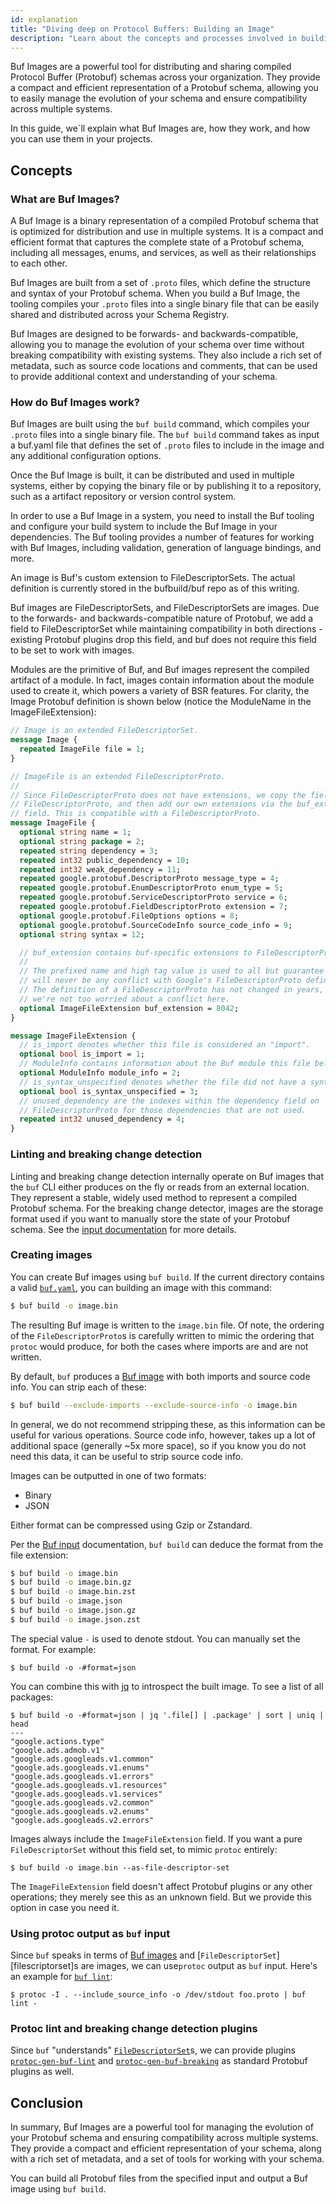 ```yaml
---
id: explanation
title: "Diving deep on Protocol Buffers: Building an Image"
description: "Learn about the concepts and processes involved in building Protobuf files and generating code from them with Buf's comprehensive explanation of Protobuf builds."
---
```


Buf Images are a powerful tool for distributing and sharing compiled Protocol Buffer (Protobuf) schemas across your
organization. They provide a compact and efficient representation of a Protobuf schema, allowing you to easily manage
the evolution of your schema and ensure compatibility across multiple systems.

In this guide, we`ll explain what Buf Images are, how they work, and how you can use them in your projects.

## Concepts

### What are Buf Images?

A Buf Image is a binary representation of a compiled Protobuf schema that is optimized for distribution and use in
multiple systems. It is a compact and efficient format that captures the complete state of a Protobuf schema, including
all messages, enums, and services, as well as their relationships to each other.

Buf Images are built from a set of `.proto` files, which define the structure and syntax of your Protobuf schema. When
you
build a Buf Image, the tooling compiles your `.proto` files into a single binary file that can be easily shared and
distributed across your Schema Registry.

Buf Images are designed to be forwards- and backwards-compatible, allowing you to manage the evolution of your schema
over time without breaking compatibility with existing systems. They also include a rich set of metadata, such as source
code locations and comments, that can be used to provide additional context and understanding of your schema.

### How do Buf Images work?

Buf Images are built using the `buf build` command, which compiles your `.proto` files into a single binary file. The
`buf build` command takes as input a buf.yaml file that defines the set of `.proto` files to include in the image and
any additional configuration options.

Once the Buf Image is built, it can be distributed and used in multiple systems, either by copying the binary file or by
publishing it to a repository, such as a artifact repository or version control system.

In order to use a Buf Image in a system, you need to install the Buf tooling and configure your build system to include
the Buf Image in your dependencies. The Buf tooling provides a number of features for working with Buf Images, including
validation, generation of language bindings, and more.

An image is Buf's custom extension to FileDescriptorSets. The actual definition is currently stored in the bufbuild/buf
repo as of this writing.

Buf images are FileDescriptorSets, and FileDescriptorSets are images. Due to the forwards- and backwards-compatible
nature of Protobuf, we add a field to FileDescriptorSet while maintaining compatibility in both directions -
existing Protobuf plugins drop this field, and buf does not require this field to be set to work with images.

Modules are the primitive of Buf, and Buf images represent the compiled artifact of a module. In fact, images contain
information about the module used to create it, which powers a variety of BSR features. For clarity, the Image Protobuf
definition is shown below (notice the ModuleName in the ImageFileExtension):

```protobuf
// Image is an extended FileDescriptorSet.
message Image {
  repeated ImageFile file = 1;
}

// ImageFile is an extended FileDescriptorProto.
//
// Since FileDescriptorProto does not have extensions, we copy the fields from
// FileDescriptorProto, and then add our own extensions via the buf_extension
// field. This is compatible with a FileDescriptorProto.
message ImageFile {
  optional string name = 1;
  optional string package = 2;
  repeated string dependency = 3;
  repeated int32 public_dependency = 10;
  repeated int32 weak_dependency = 11;
  repeated google.protobuf.DescriptorProto message_type = 4;
  repeated google.protobuf.EnumDescriptorProto enum_type = 5;
  repeated google.protobuf.ServiceDescriptorProto service = 6;
  repeated google.protobuf.FieldDescriptorProto extension = 7;
  optional google.protobuf.FileOptions options = 8;
  optional google.protobuf.SourceCodeInfo source_code_info = 9;
  optional string syntax = 12;

  // buf_extension contains buf-specific extensions to FileDescriptorProtos.
  //
  // The prefixed name and high tag value is used to all but guarantee there
  // will never be any conflict with Google's FileDescriptorProto definition.
  // The definition of a FileDescriptorProto has not changed in years, so
  // we're not too worried about a conflict here.
  optional ImageFileExtension buf_extension = 8042;
}

message ImageFileExtension {
  // is_import denotes whether this file is considered an "import".
  optional bool is_import = 1;
  // ModuleInfo contains information about the Buf module this file belongs to.
  optional ModuleInfo module_info = 2;
  // is_syntax_unspecified denotes whether the file did not have a syntax explicitly specified.
  optional bool is_syntax_unspecified = 3;
  // unused_dependency are the indexes within the dependency field on
  // FileDescriptorProto for those dependencies that are not used.
  repeated int32 unused_dependency = 4;
}
```

### Linting and breaking change detection

Linting and breaking change detection internally operate on Buf images that the
`buf` CLI either produces on the fly or reads from an external location. They
represent a stable, widely used method to represent a compiled Protobuf schema.
For the breaking change detector, images are the storage format used if you want
to manually store the state of your Protobuf schema. See the
[input documentation](/reference/inputs.md#breaking-change-detection) for more details.

### Creating images

You can create Buf images using `buf build`. If the current directory contains a
valid [`buf.yaml`](/configuration/v1/buf-yaml.md), you can building an image
with this command:

```sh
$ buf build -o image.bin
```

The resulting Buf image is written to the `image.bin` file. Of note, the
ordering of the `FileDescriptorProto`s is carefully written to mimic the
ordering that `protoc` would produce, for both the cases where imports are and
are not written.

By default, `buf` produces a [Buf image](/reference/images.md) with both
imports and source code info. You can strip each of these:

```sh
$ buf build --exclude-imports --exclude-source-info -o image.bin
```

In general, we do not recommend stripping these, as this information can be
useful for various operations. Source code info, however, takes up a lot of
additional space (generally ~5x more space), so if you know you do not need this
data, it can be useful to strip source code info.

Images can be outputted in one of two formats:

- Binary
- JSON

Either format can be compressed using Gzip or Zstandard.

Per the [Buf input](/reference/inputs.md) documentation, `buf build` can deduce the format
from the file extension:

```sh
$ buf build -o image.bin
$ buf build -o image.bin.gz
$ buf build -o image.bin.zst
$ buf build -o image.json
$ buf build -o image.json.gz
$ buf build -o image.json.zst
```

The special value `-` is used to denote stdout. You can manually set the format.
For example:

```terminal
$ buf build -o -#format=json
```

You can combine this with [jq](https://stedolan.github.io/jq) to introspect the
built image. To see a list of all packages:

```terminal
$ buf build -o -#format=json | jq '.file[] | .package' | sort | uniq | head
---
"google.actions.type"
"google.ads.admob.v1"
"google.ads.googleads.v1.common"
"google.ads.googleads.v1.enums"
"google.ads.googleads.v1.errors"
"google.ads.googleads.v1.resources"
"google.ads.googleads.v1.services"
"google.ads.googleads.v2.common"
"google.ads.googleads.v2.enums"
"google.ads.googleads.v2.errors"
```

Images always include the `ImageFileExtension` field. If you want a pure
`FileDescriptorSet` without this field set, to mimic `protoc` entirely:

```terminal
$ buf build -o image.bin --as-file-descriptor-set
```

The `ImageFileExtension` field doesn't affect Protobuf plugins or any other
operations; they merely see this as an unknown field. But we provide this option
in case you need it.

### Using protoc output as `buf` input

Since `buf` speaks in terms of [Buf images](/reference/images.md) and
[`FileDescriptorSet`][filescriptorset]s are images, we can use`protoc` output as
`buf` input. Here's an example for [`buf lint`](/lint/usage.mdx):

```terminal
$ protoc -I . --include_source_info -o /dev/stdout foo.proto | buf lint -
```

### Protoc lint and breaking change detection plugins

Since `buf` "understands" [`FileDescriptorSet`][filedescriptorset]s, we can
provide plugins [`protoc-gen-buf-lint`](/reference/protoc-plugins.md#lint) and
[`protoc-gen-buf-breaking`](/reference/protoc-plugins.md#breaking) as standard
Protobuf plugins as well.

## Conclusion

In summary, Buf Images are a powerful tool for managing the evolution of your Protobuf schema and ensuring compatibility
across multiple systems. They provide a compact and efficient representation of your schema, along with a rich set of
metadata, and a set of tools for working with your schema.

You can build all Protobuf files from the specified input and output a Buf image using `buf build`.

[codegeneratorrequest]: https://github.com/protocolbuffers/protobuf/blob/master/src/google/protobuf/compiler/plugin.proto#L68

[codegeneratorresponse]: https://github.com/protocolbuffers/protobuf/blob/master/src/google/protobuf/compiler/plugin.proto#L99

[filedescriptorproto]: https://github.com/protocolbuffers/protobuf/blob/master/src/google/protobuf/descriptor.proto#L62

[filedescriptorset]: https://github.com/protocolbuffers/protobuf/blob/master/src/google/protobuf/descriptor.proto

[image-proto]: https://buf.build/bufbuild/buf/docs/main/buf.alpha.image.v1#buf.alpha.image.v1.Image